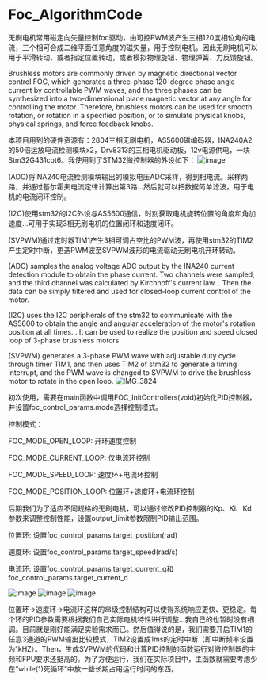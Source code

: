 # Foc_AlgorithmCode

无刷电机常用磁定向矢量控制foc驱动，由可控PWM波产生三相120度相位角的电流，三个相可合成二维平面任意角度的磁矢量，用于控制电机。因此无刷电机可以用于平滑转动，或者指定位置转动，或者模拟物理旋钮、物理弹簧、力反馈旋钮。

Brushless motors are commonly driven by magnetic directional vector control FOC, which generates a three-phase 120-degree phase angle current by controllable PWM waves, and the three phases can be synthesized into a two-dimensional plane magnetic vector at any angle for controlling the motor. Therefore, brushless motors can be used for smooth rotation, or rotation in a specified position, or to simulate physical knobs, physical springs, and force feedback knobs.

本项目用到的硬件资源有：2804三相无刷电机，AS5600磁编码器，INA240A2的50倍运放电流检测模块x2，Drv8313的三相电机驱动板，12v电源供电，一块Stm32G431cbt6。我使用到了STM32微控制器的外设如下：
![image](https://github.com/user-attachments/assets/f80d7eff-ce76-41b7-acc5-4adc655b2f15)

(ADC)将INA240电流检测模块输出的模拟电压ADC采样，得到相电流。采样两路，并通过基尔霍夫电流定律计算出第3路...然后就可以把数据简单滤波，用于电机的电流闭环控制。

(I2C)使用stm32的I2C外设与AS5600通信，时刻获取电机旋转位置的角度和角加速度...可用于实现3相无刷电机的位置闭环和速度闭环。

(SVPWM)通过定时器TIM1产生3相可调占空比的PWM波，再使用stm32的TIM2产生定时中断，更迭PWM波至SVPWM波形的电流驱动无刷电机开环转动。

(ADC) samples the analog voltage ADC output by the INA240 current detection module to obtain the phase current. Two channels were sampled, and the third channel was calculated by Kirchhoff's current law... Then the data can be simply filtered and used for closed-loop current control of the motor.

(I2C) uses the I2C peripherals of the stm32 to communicate with the AS5600 to obtain the angle and angular acceleration of the motor's rotation position at all times... It can be used to realize the position and speed closed loop of 3-phase brushless motors.

(SVPWM) generates a 3-phase PWM wave with adjustable duty cycle through timer TIM1, and then uses TIM2 of stm32 to generate a timing interrupt, and the PWM wave is changed to SVPWM to drive the brushless motor to rotate in the open loop.
![IMG_3824](https://github.com/user-attachments/assets/8143ccb0-e906-4154-9e3a-427c67112574)


初次使用，需要在main函数中调用FOC_InitControllers(void)初始化PID控制器，并设置foc_control_params.mode选择控制模式。

控制模式：

FOC_MODE_OPEN_LOOP: 开环速度控制

FOC_MODE_CURRENT_LOOP: 仅电流环控制

FOC_MODE_SPEED_LOOP: 速度环+电流环控制

FOC_MODE_POSITION_LOOP: 位置环+速度环+电流环控制

后期我们为了适应不同规格的无刷电机，可以通过修改PID控制器的Kp、Ki、Kd参数来调整控制性能，设置output_limit参数限制PID输出范围。

位置环: 设置foc_control_params.target_position(rad)

速度环: 设置foc_control_params.target_speed(rad/s)

电流环: 设置foc_control_params.target_current_q和foc_control_params.target_current_d

![image](https://github.com/user-attachments/assets/77474258-2ac3-4ed0-a974-8d6c3de0877f)        ![image](https://github.com/user-attachments/assets/46287e48-3f0d-4f3b-8463-68bfc616c729)        ![image](https://github.com/user-attachments/assets/9bb1257e-4586-4326-a23b-3bb79dfedfc8)

位置环->速度环->电流环这样的串级控制结构可以使得系统响应更快、更稳定。每个环的PID参数需要根据我们自己实际电机特性进行调整...我自己的也暂时没有细调。目前就是刚好能满足实验需求而已。然后值得说的是，我们需要开启TIM1的任意3通道的PWM输出比较模式，TIM2设置成1ms的定时中断（即中断频率设置为1kHZ）。Then，生成SVPWM的代码和计算PID控制的函数运行对微控制器的主频和FPU要求还挺高的。为了方便运行，我们在实际项目中，主函数就需要考虑少在“while(1)死循环”中放一些长期占用运行时间的东西。
